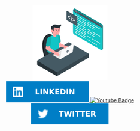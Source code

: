 <div id="header" align="center">
  <img src="https://github.com/monteirohat/monteirohat/blob/c178c9d4814ad1ddea4bbc4795ae842ca2b400f4/images/office.gif" width="200"/>
</div>
<div id="badges" align="center">
  <a href="https://www.linkedin.com/in/andr%C3%A9-monteiro-4b456510b/" target="_blank">
    <img src="https://github.com/monteirohat/monteirohat/blob/f7851d880b06e502223883e623223fb8b5b6d071/images/LinkedIn-blue.svg" alt="LinkedIn André Monteiro"/>
  </a>
  <a href="https://www.youtube.com/channel/UCsPbwo6a8IC6wWNxRguu1xw" target="_blank">
    <img src="[https://img.shields.io/badge/YouTube-red?style=for-the-badge&logo=youtube&logoColor=white](https://github.com/monteirohat/monteirohat/blob/46cc1a2c8102f426eebd3ede4e0c7ca88e37a149/images/YouTube-red.svg)" alt="Youtube Badge"/>
  </a>
  <a href="https://twitter.com/monteirohat" target="_blank">
    <img src="https://github.com/monteirohat/monteirohat/blob/f7851d880b06e502223883e623223fb8b5b6d071/images/Twitter-blue.svg" alt="Twitter André Monteiro"/>
  </a>
</div>

<!--
**monteirohat/monteirohat** is a ✨ _special_ ✨ repository because its `README.md` (this file) appears on your GitHub profile.

Here are some ideas to get you started:

- 🔭 I’m currently working on ...
- 🌱 I’m currently learning ...
- 👯 I’m looking to collaborate on ...
- 🤔 I’m looking for help with ...
- 💬 Ask me about ...
- 📫 How to reach me: ...
- 😄 Pronouns: ...
- ⚡ Fun fact: ...
-->
